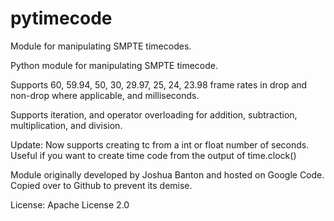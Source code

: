 # pytimecode
Module for manipulating SMPTE timecodes.


Python module for manipulating SMPTE timecode.

Supports 60, 59.94, 50, 30, 29.97, 25, 24, 23.98 frame rates in drop and non-drop where applicable, and milliseconds.

Supports iteration, and operator overloading for addition, subtraction, multiplication, and division.

Update: Now supports creating tc from a int or float number of seconds. Useful if you want to create time code from the output of time.clock()


Module originally developed by Joshua Banton and hosted on Google Code. Copied over to Github to prevent its demise.

License: Apache License 2.0
